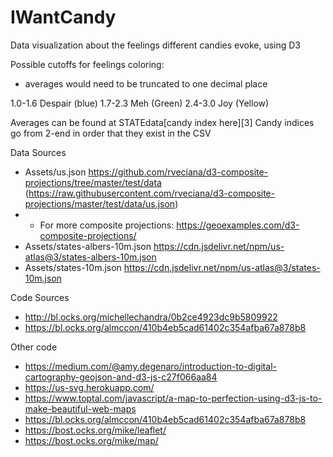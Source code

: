 # IWantCandy
Data visualization about the feelings different candies evoke, using D3

Possible cutoffs for feelings coloring:
- averages would need to be truncated to one decimal place

1.0-1.6 Despair (blue)
1.7-2.3 Meh (Green)
2.4-3.0 Joy (Yellow)

Averages can be found at STATEdata[candy index here][3]
Candy indices go from 2-end in order that they exist in the CSV

Data Sources
- Assets/us.json https://github.com/rveciana/d3-composite-projections/tree/master/test/data (https://raw.githubusercontent.com/rveciana/d3-composite-projections/master/test/data/us.json)
- - For more composite projections: https://geoexamples.com/d3-composite-projections/
- Assets/states-albers-10m.json https://cdn.jsdelivr.net/npm/us-atlas@3/states-albers-10m.json
- Assets/states-10m.json https://cdn.jsdelivr.net/npm/us-atlas@3/states-10m.json

Code Sources
- http://bl.ocks.org/michellechandra/0b2ce4923dc9b5809922
- https://bl.ocks.org/almccon/410b4eb5cad61402c354afba67a878b8

Other code
- https://medium.com/@amy.degenaro/introduction-to-digital-cartography-geojson-and-d3-js-c27f066aa84
- https://us-svg.herokuapp.com/
- https://www.toptal.com/javascript/a-map-to-perfection-using-d3-js-to-make-beautiful-web-maps
- https://bl.ocks.org/almccon/410b4eb5cad61402c354afba67a878b8
- https://bost.ocks.org/mike/leaflet/
- https://bost.ocks.org/mike/map/

